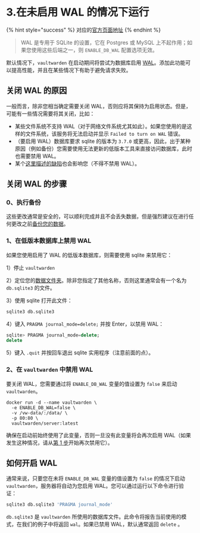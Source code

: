 # 3.在未启用 WAL 的情况下运行

{% hint style="success" %}
对应的[官方页面地址](https://github.com/dani-garcia/vaultwarden/wiki/Running-without-WAL-enabled)
{% endhint %}

> WAL 是专用于 SQLite 的设置，它在 Postgres 或 MySQL 上不起作用；如果您使用这些后端之一，则 `ENABLE_DB_WAL` 配置选项无效。

默认情况下，`vaultwarden` 在启动期间将尝试为数据库启用 [WAL](https://sqlite.org/wal.html)。添加此功能可以提高性能，并且在某些情况下有助于避免请求失败。

## 关闭 WAL 的原因 <a href="#reasons-to-turn-wal-off" id="reasons-to-turn-wal-off"></a>

一般而言，除非您相当确定需要关闭 WAL，否则应将其保持为启用状态。但是，可能有一些情况需要将其关闭，比如：

* 某些文件系统不支持 WAL（对于网络文件系统尤其如此）。如果您使用的是这样的文件系统，该服务将无法启动并显示 `Failed to turn on WAL` 错误。
* （要启用 WAL）数据库要求 sqlite 的版本为 `3.7.0` 或更高，因此，出于某种原因（例如备份）您需要使用无法更新的低版本工具来直接访问数据库，此时也需要禁用 WAL。
* 某个[这里描述的缺陷](https://sqlite.org/wal.html#advantages)也会影响您（不得不禁用 WAL）。

## 关闭 WAL 的步骤 <a href="#how-to-turn-wal-off" id="how-to-turn-wal-off"></a>

### 0、执行备份 <a href="#0-make-backup" id="0-make-backup"></a>

这些更改通常是安全的，可以顺利完成并且不会丢失数据，但是强烈建议在进行任何更改之前[备份您的数据](../../other-information/backing-up-your-vault.md)。

### 1、在低版本数据库上禁用 WAL <a href="#1-disable-wal-on-old-db" id="1-disable-wal-on-old-db"></a>

如果您使用启用了 WAL 的低版本数据库，则需要使用 sqlite 来禁用它：

1）停止 `vaultwarden`

2）定位您的[数据文件夹](../changing-persistent-data-location.md)。除非您指定了其他名称，否则这里通常会有一个名为 `db.sqlite3` 的文件。

3）使用 sqlite 打开此文件：

```sql
sqlite3 db.sqlite3
```

4）键入 `PRAGMA journal_mode=delete;` 并按 Enter，以禁用 WAL：

```sql
sqlite> PRAGMA journal_mode=delete;
delete
```

5）键入 `.quit` 并按回车退出 sqlite 实用程序（注意前面的点）。

### 2、在 `vaultwarden` 中禁用 WAL <a href="#2-disable-wal-in-vaultwarden" id="2-disable-wal-in-vaultwarden"></a>

要关闭 WAL，您需要通过将 `ENABLE_DB_WAL` 变量的值设置为 `false` 来启动 `vaultwarden`。

```shell
docker run -d --name vaultwarden \
  -e ENABLE_DB_WAL=false \
  -v /vw-data/:/data/ \
  -p 80:80 \
  vaultwarden/server:latest
```

确保在启动前始终使用了此变量，否则一旦没有此变量将会再次启用 WAL（如果发生这种情况，请从[第 1 步](running-without-wal-enabled.md#1-disable-wal-on-old-db)开始再次禁用它）。

## 如何开启 WAL <a href="#how-to-turn-wal-on" id="how-to-turn-wal-on"></a>

通常来说，只要您在未将 `ENABLE_DB_WAL` 变量的值设置为 `false` 的情况下启动 `vaultwarden`，服务器将自动为您启用 WAL。您可以通过运行以下命令进行验证：

```sql
sqlite3 db.sqlite3 'PRAGMA journal_mode'
```

`db.sqlite3` 是 `vaultwarden` 所使用的数据库文件。此命令将报告当前使用的模式，在我们的例子中将返回 `wal`。如果已禁用 WAL，默认通常返回 `delete` 。

